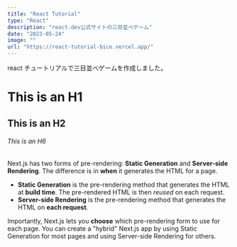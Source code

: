 ```yaml
---
title: "React Tutorial"
type: "React"
description: "react.dev公式サイトの三目並べゲーム"
date: "2023-05-24"
image: ""
url: "https://react-tutorial-bice.vercel.app/"
---
```


react チュートリアルで三目並べゲームを作成しました。

# This is an H1

## This is an H2

###### This is an H6

Next.js has two forms of pre-rendering: **Static Generation** and **Server-side Rendering**. The difference is in **when** it generates the HTML for a page.

- **Static Generation** is the pre-rendering method that generates the HTML at **build time**. The pre-rendered HTML is then _reused_ on each request.
- **Server-side Rendering** is the pre-rendering method that generates the HTML on **each request**.

Importantly, Next.js lets you **choose** which pre-rendering form to use for each page. You can create a "hybrid" Next.js app by using Static Generation for most pages and using Server-side Rendering for others.
